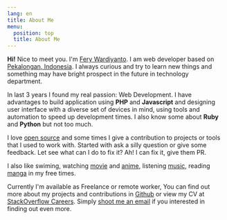 ```yaml
---
lang: en
title: About Me
menu:
  position: top
  title: About Me
---
```

**Hi!** Nice to meet you. I'm [Fery Wardiyanto](https://google.com/?s=Fery+Wardiyanto). I am web developer based on [Pekalongan, Indonesia](https://www.google.co.id/maps/place/Pekalongan,Indonesia/). I always curious and try to learn new things and something may have bright prospect in the future in technology department.

In last 3 years I found my real passion: Web Development. I have advantages to build application using __PHP__ and __Javascript__ and designing user interface with a diverse set of devices in mind, using tools and automation to speed up development times. I also know some about __Ruby__ and __Python__ but not too much.

I love [open source](https://github.com/feryardiant) and some times I give a contribution to projects or tools that I used to work with. Started with ask a silly question or give some feedback. Let see what can I do to fix it? Ah! I can fix it, give them PR.

I also like swiming, watching [movie](https://trakt.tv/users/feryardiant) and [anime](https://myanimelist.net/animelist/feryardiant), listening [music](https://soundcloud.com/feryardiant), reading [manga](https://myanimelist.net/mangalist/feryardiant) in my free times.

Currently I'm available as Freelance or remote worker, You can find out more about my projects and contributions in [Github](https://github.com/feryardiant) or view my CV at [StackOverflow Careers](https://careers.stackoverflow.com/feryardiant). Simply [shoot me an email](/#contact) if you interested in finding out even more.
